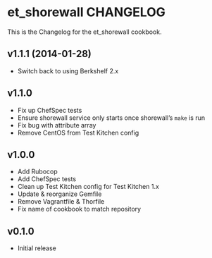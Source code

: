 et_shorewall CHANGELOG
======================
This is the Changelog for the et_shorewall cookbook.

v1.1.1 (2014-01-28)
-------------------

* Switch back to using Berkshelf 2.x


v1.1.0
------
* Fix up ChefSpec tests
* Ensure shorewall service only starts once shorewall’s `make` is run
* Fix bug with attribute array
* Remove CentOS from Test Kitchen config


v1.0.0
------
* Add Rubocop
* Add ChefSpec tests
* Clean up Test Kitchen config for Test Kitchen 1.x
* Update & reorganize Gemfile
* Remove Vagrantfile & Thorfile
* Fix name of cookbook to match repository

v0.1.0
------
* Initial release
